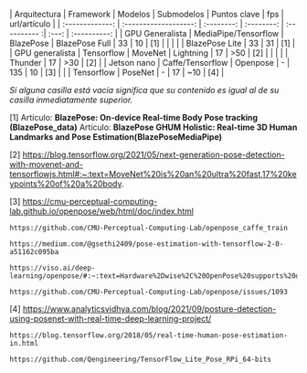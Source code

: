 

| Arquitectura    | Framework             | Modelos    |   Submodelos   | Puntos clave | fps   | url/artículo |
| :-------------: | :-------------------: | :--------: |   :--------:   | :---------- :| :---: | :----------: |
| GPU Generalista | MediaPipe/Tensorflow  | BlazePose  | BlazePose Full |      33      |   10  |      [1]     |
|                 |                       |            | BlazePose Lite |      33      |   31  |      [1]     |
| GPU generalista | Tensorflow            | MoveNet    | Lightning      |      17      |  >50  |      [2]     |
|                 |                       |            | Thunder        |      17      |  >30  |      [2]     |
| Jetson nano     | Caffe/Tensorflow      | Openpose   |        -       |      135     |   10  |      [3]     |
|                 | Tensorflow            | PoseNet    |        -       |      17      |  ~10  |      [4]     |




*Si alguna casilla está vacía significa que su contenido es igual al de su casilla inmediatamente superior.*


[1] Artículo: **BlazePose: On-device Real-time Body Pose tracking (BlazePose_data)**
    Artículo: **BlazePose GHUM Holistic: Real-time 3D Human Landmarks and Pose Estimation(BlazePoseMediaPipe)**
    
    
[2] https://blog.tensorflow.org/2021/05/next-generation-pose-detection-with-movenet-and-tensorflowjs.html#:~:text=MoveNet%20is%20an%20ultra%20fast,17%20keypoints%20of%20a%20body.
    

[3] https://cmu-perceptual-computing-lab.github.io/openpose/web/html/doc/index.html
    
    https://github.com/CMU-Perceptual-Computing-Lab/openpose_caffe_train

    https://medium.com/@gsethi2409/pose-estimation-with-tensorflow-2-0-a51162c095ba
    
    https://viso.ai/deep-learning/openpose/#:~:text=Hardware%2Dwise%2C%20OpenPose%20supports%20different,Mac%2C%20and%20Nvidia%20Jetson%20TX2.
    
    https://github.com/CMU-Perceptual-Computing-Lab/openpose/issues/1093
    
   
[4] https://www.analyticsvidhya.com/blog/2021/09/posture-detection-using-posenet-with-real-time-deep-learning-project/

    https://blog.tensorflow.org/2018/05/real-time-human-pose-estimation-in.html
    
    https://github.com/Qengineering/TensorFlow_Lite_Pose_RPi_64-bits
